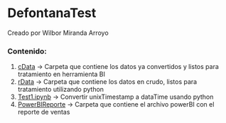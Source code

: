 # DefontanaTest
Creado por Wilbor Miranda Arroyo

### Contenido:  
 1. [cData](https://github.com/wilborm/DefontanaTest/blob/master/cData/TestDesarrolladorBI.csv) -> Carpeta que contiene los datos ya convertidos y listos para tratamiento en herramienta BI
 2. [rData](https://github.com/wilborm/DefontanaTest/blob/master/rData/Test%20Desarrollador%20BI.xlsx) -> Carpeta que contiene los datos en crudo, listos para tratamiento utilizando python
 3. [Test1.ipynb](https://github.com/wilborm/DefontanaTest/blob/master/test1.ipynb) -> Convertir unixTimestamp a dataTime usando python
 4. [PowerBIReporte](https://github.com/wilborm/DefontanaTest/tree/master/PowerBIReporte) -> Carpeta que contiene el archivo powerBI con el reporte de ventas



